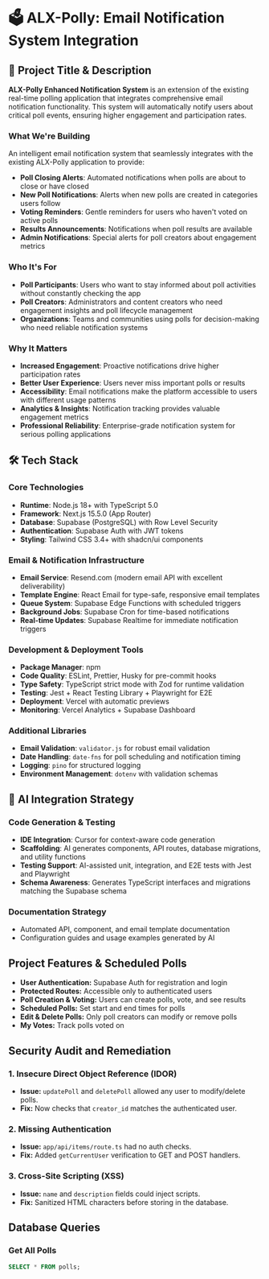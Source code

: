# 🗳️ ALX-Polly: Email Notification System Integration

## 🔖 Project Title & Description

**ALX-Polly Enhanced Notification System** is an extension of the existing real-time polling application that integrates comprehensive email notification functionality. This system will automatically notify users about critical poll events, ensuring higher engagement and participation rates.

### What We're Building
An intelligent email notification system that seamlessly integrates with the existing ALX-Polly application to provide:
- **Poll Closing Alerts**: Automated notifications when polls are about to close or have closed
- **New Poll Notifications**: Alerts when new polls are created in categories users follow
- **Voting Reminders**: Gentle reminders for users who haven't voted on active polls
- **Results Announcements**: Notifications when poll results are available
- **Admin Notifications**: Special alerts for poll creators about engagement metrics

### Who It's For
- **Poll Participants**: Users who want to stay informed about poll activities without constantly checking the app
- **Poll Creators**: Administrators and content creators who need engagement insights and poll lifecycle management
- **Organizations**: Teams and communities using polls for decision-making who need reliable notification systems

### Why It Matters
- **Increased Engagement**: Proactive notifications drive higher participation rates
- **Better User Experience**: Users never miss important polls or results
- **Accessibility**: Email notifications make the platform accessible to users with different usage patterns
- **Analytics & Insights**: Notification tracking provides valuable engagement metrics
- **Professional Reliability**: Enterprise-grade notification system for serious polling applications

## 🛠️ Tech Stack

### Core Technologies
- **Runtime**: Node.js 18+ with TypeScript 5.0
- **Framework**: Next.js 15.5.0 (App Router)
- **Database**: Supabase (PostgreSQL) with Row Level Security
- **Authentication**: Supabase Auth with JWT tokens
- **Styling**: Tailwind CSS 3.4+ with shadcn/ui components

### Email & Notification Infrastructure
- **Email Service**: Resend.com (modern email API with excellent deliverability)
- **Template Engine**: React Email for type-safe, responsive email templates
- **Queue System**: Supabase Edge Functions with scheduled triggers
- **Background Jobs**: Supabase Cron for time-based notifications
- **Real-time Updates**: Supabase Realtime for immediate notification triggers

### Development & Deployment Tools
- **Package Manager**: npm
- **Code Quality**: ESLint, Prettier, Husky for pre-commit hooks
- **Type Safety**: TypeScript strict mode with Zod for runtime validation
- **Testing**: Jest + React Testing Library + Playwright for E2E
- **Deployment**: Vercel with automatic previews
- **Monitoring**: Vercel Analytics + Supabase Dashboard

### Additional Libraries
- **Email Validation**: `validator.js` for robust email validation
- **Date Handling**: `date-fns` for poll scheduling and notification timing
- **Logging**: `pino` for structured logging
- **Environment Management**: `dotenv` with validation schemas

## 🧠 AI Integration Strategy

### Code Generation & Testing
- **IDE Integration**: Cursor for context-aware code generation
- **Scaffolding**: AI generates components, API routes, database migrations, and utility functions
- **Testing Support**: AI-assisted unit, integration, and E2E tests with Jest and Playwright
- **Schema Awareness**: Generates TypeScript interfaces and migrations matching the Supabase schema

### Documentation Strategy
- Automated API, component, and email template documentation
- Configuration guides and usage examples generated by AI

## Project Features & Scheduled Polls

- **User Authentication:** Supabase Auth for registration and login
- **Protected Routes:** Accessible only to authenticated users
- **Poll Creation & Voting:** Users can create polls, vote, and see results
- **Scheduled Polls:** Set start and end times for polls
- **Edit & Delete Polls:** Only poll creators can modify or remove polls
- **My Votes:** Track polls voted on

## Security Audit and Remediation

### 1. Insecure Direct Object Reference (IDOR)
- **Issue:** `updatePoll` and `deletePoll` allowed any user to modify/delete polls.
- **Fix:** Now checks that `creator_id` matches the authenticated user.

### 2. Missing Authentication
- **Issue:** `app/api/items/route.ts` had no auth checks.
- **Fix:** Added `getCurrentUser` verification to GET and POST handlers.

### 3. Cross-Site Scripting (XSS)
- **Issue:** `name` and `description` fields could inject scripts.
- **Fix:** Sanitized HTML characters before storing in the database.

## Database Queries

### Get All Polls
```sql
SELECT * FROM polls;
